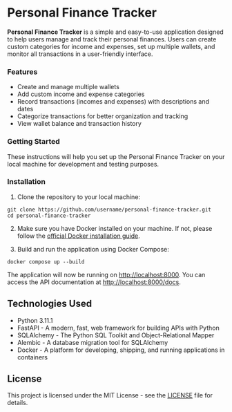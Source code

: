 # Personal Finance Tracker
**Personal Finance Tracker** is a simple and easy-to-use application designed to help users manage and track their personal finances. 
Users can create custom categories for income and expenses, set up multiple wallets, and monitor all transactions in a user-friendly interface.

### Features
* Create and manage multiple wallets
* Add custom income and expense categories
* Record transactions (incomes and expenses) with descriptions and dates
* Categorize transactions for better organization and tracking
* View wallet balance and transaction history

### Getting Started
These instructions will help you set up the Personal Finance Tracker on your local machine for development and testing purposes.


### Installation

1. Clone the repository to your local machine:

```console
git clone https://github.com/username/personal-finance-tracker.git
cd personal-finance-tracker
```

2. Make sure you have Docker installed on your machine. If not, please follow the [official Docker installation guide](https://docs.docker.com/get-docker/).


3. Build and run the application using Docker Compose:

```console
docker compose up --build
```


The application will now be running on [http://localhost:8000](http://localhost:8000). You can access the API documentation at [http://localhost:8000/docs](http://localhost:8000/docs).

## Technologies Used
- Python 3.11.1
- FastAPI - A modern, fast, web framework for building APIs with Python
- SQLAlchemy - The Python SQL Toolkit and Object-Relational Mapper
- Alembic - A database migration tool for SQLAlchemy
- Docker - A platform for developing, shipping, and running applications in containers


## License
This project is licensed under the MIT License - see the [LICENSE](https://chat.openai.com/LICENSE) file for details.